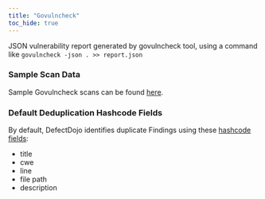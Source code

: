 ```yaml
---
title: "Govulncheck"
toc_hide: true
---
```

JSON vulnerability report generated by govulncheck tool, using a command like `govulncheck -json . >> report.json`

### Sample Scan Data
Sample Govulncheck scans can be found [here](https://github.com/DefectDojo/django-DefectDojo/tree/master/unittests/scans/govulncheck).

### Default Deduplication Hashcode Fields
By default, DefectDojo identifies duplicate Findings using these [hashcode fields](https://docs.defectdojo.com/en/working_with_findings/finding_deduplication/about_deduplication/):

- title
- cwe
- line
- file path
- description
